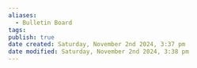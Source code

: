 ```yaml
---
aliases:
  - Bulletin Board
tags: 
publish: true
date created: Saturday, November 2nd 2024, 3:37 pm
date modified: Saturday, November 2nd 2024, 3:38 pm
---
```

